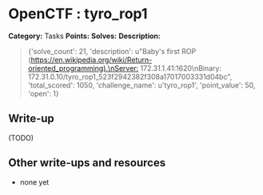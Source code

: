 # OpenCTF : tyro_rop1

**Category:** Tasks
**Points:** 
**Solves:** 
**Description:**

> {'solve_count': 21, 'description': u"Baby's first ROP (<https://en.wikipedia.org/wiki/Return-oriented_programming).\nServer:> 172.31.1.41:1620\nBinary: 172.31.0.10/tyro_rop1_523f2942382f308a17017003331d04bc", 'total_scored': 1050, 'challenge_name': u'tyro_rop1', 'point_value': 50, 'open': 1}

## Write-up

(TODO)

## Other write-ups and resources

* none yet
